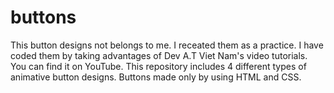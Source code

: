 # buttons
This button designs not belongs to me. I receated them as a practice. I have coded them by taking advantages of Dev A.T Viet Nam's video tutorials. You can find it on YouTube. This repository includes 4 different types of animative button designs.
Buttons made only by using HTML and CSS.
